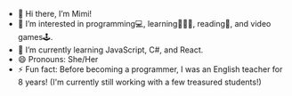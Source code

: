 - 👋 Hi there, I’m Mimi!
- 👀 I’m interested in programming💻, learning👩🏼‍🏫, reading📖, and video games🕹️.
- 🌱 I’m currently learning JavaScript, C#, and React. 
- 😄 Pronouns: She/Her
- ⚡ Fun fact: Before becoming a programmer, I was an English teacher for 8 years! (I'm currently still working with a few treasured students!)

<!---
MimiWarb/MimiWarb is a ✨ special ✨ repository because its `README.md` (this file) appears on your GitHub profile.
You can click the Preview link to take a look at your changes.
--->
